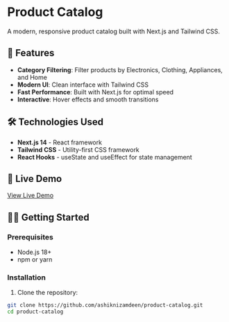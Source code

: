 # Product Catalog

A modern, responsive product catalog built with Next.js and Tailwind CSS.

## 🚀 Features

- **Category Filtering**: Filter products by Electronics, Clothing, Appliances, and Home
- **Modern UI**: Clean interface with Tailwind CSS
- **Fast Performance**: Built with Next.js for optimal speed
- **Interactive**: Hover effects and smooth transitions

## 🛠️ Technologies Used

- **Next.js 14** - React framework
- **Tailwind CSS** - Utility-first CSS framework
- **React Hooks** - useState and useEffect for state management

## 📱 Live Demo

[View Live Demo]([https://your-deployed-app-url.vercel.app](https://product-catalog-rho-drab.vercel.app/))

## 🏃‍♂️ Getting Started

### Prerequisites
- Node.js 18+
- npm or yarn

### Installation

1. Clone the repository:
```bash
git clone https://github.com/ashiknizamdeen/product-catalog.git
cd product-catalog

